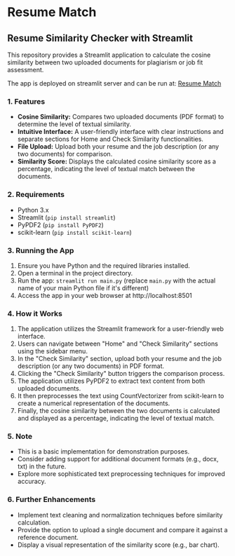 # Resume Match

## Resume Similarity Checker with Streamlit

This repository provides a Streamlit application to calculate the cosine similarity between two uploaded documents for plagiarism or job fit assessment.

The app is deployed on streamlit server and can be run at: 
[Resume Match](https://resume-match-mk.streamlit.app)

### 1. Features

- **Cosine Similarity:** Compares two uploaded documents (PDF format) to determine the level of textual similarity. 
- **Intuitive Interface:**  A user-friendly interface with clear instructions and separate sections for Home and Check Similarity functionalities.
- **File Upload:** Upload both your resume and the job description (or any two documents) for comparison. 
- **Similarity Score:** Displays the calculated cosine similarity score as a percentage, indicating the level of textual match between the documents.

### 2. Requirements

- Python 3.x
- Streamlit (`pip install streamlit`)
- PyPDF2 (`pip install PyPDF2`)
- scikit-learn (`pip install scikit-learn`)

### 3. Running the App

1. Ensure you have Python and the required libraries installed.
2. Open a terminal in the project directory.
3. Run the app: `streamlit run main.py` (replace `main.py` with the actual name of your main Python file if it's different)
4. Access the app in your web browser at http://localhost:8501

### 4. How it Works

1. The application utilizes the Streamlit framework for a user-friendly web interface.
2. Users can navigate between "Home" and "Check Similarity" sections using the sidebar menu.
3. In the "Check Similarity" section, upload both your resume and the job description (or any two documents) in PDF format.
4. Clicking the "Check Similarity" button triggers the comparison process.
5. The application utilizes PyPDF2 to extract text content from both uploaded documents.
6. It then preprocesses the text using CountVectorizer from scikit-learn to create a numerical representation of the documents.
7. Finally, the cosine similarity between the two documents is calculated and displayed as a percentage, indicating the level of textual match.

### 5. Note

- This is a basic implementation for demonstration purposes. 
- Consider adding support for additional document formats (e.g., docx, txt) in the future.
- Explore more sophisticated text preprocessing techniques for improved accuracy.

### 6. Further Enhancements

- Implement text cleaning and normalization techniques before similarity calculation.
- Provide the option to upload a single document and compare it against a reference document.
- Display a visual representation of the similarity score (e.g., bar chart).
